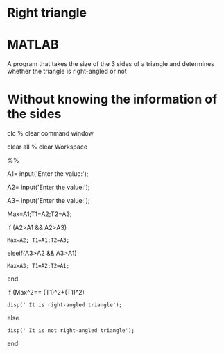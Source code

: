 # Right triangle
# MATLAB

A program that takes the size of the 3 sides of a triangle and determines whether the triangle is right-angled or not

# Without knowing the information of the sides


clc  % clear command window

clear all  % clear Workspace

%%

A1= input('Enter the value:');

A2= input('Enter the value:');

A3= input('Enter the value:');


Max=A1;T1=A2;T2=A3;

if (A2>A1 && A2>A3)

    Max=A2; T1=A1;T2=A3;
	
elseif(A3>A2 && A3>A1)

    Max=A3; T1=A2;T2=A1;
	
end


if (Max^2== (T1)^2+(T1)^2)

    disp(' It is right-angled triangle');
	
else

    disp(' It is not right-angled triangle');
	
end

